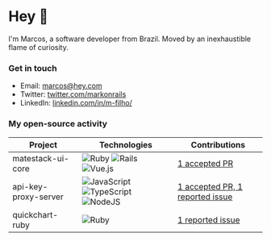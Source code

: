 # Hey 👋

I'm Marcos, a software developer from Brazil. Moved by an inexhaustible flame of curiosity.

### Get in touch

- Email: marcos@hey.com
- Twitter: [twitter.com/markonrails](http://www.twitter.com/markonrails)
- LinkedIn: [linkedin.com/in/m-filho/](https://www.linkedin.com/in/m-filho/)

### My open-source activity

| Project               | Technologies  | Contributions                    |
| --------------------- | ------------- | -------------------------------- |
| matestack-ui-core     | ![Ruby](https://img.shields.io/badge/Ruby-CC342D?style=for-the-badge&logo=ruby&logoColor=white) ![Rails](https://img.shields.io/badge/Ruby_on_Rails-CC0000?style=for-the-badge&logo=ruby-on-rails&logoColor=white) ![Vue.js](https://img.shields.io/badge/Vue.js-35495E?style=for-the-badge&logo=vue-dot-js&logoColor=4FC08D) | [1 accepted PR](https://github.com/search?q=repo%3Amatestack%2Fmatestack-ui-core+author%3Amarcosvafilho&type=issues) |
| api-key-proxy-server  | ![JavaScript](https://img.shields.io/badge/JavaScript-F7DF1E?style=for-the-badge&logo=javascript&logoColor=black) ![TypeScript](https://img.shields.io/badge/TypeScript-007ACC?style=for-the-badge&logo=typescript&logoColor=white) ![NodeJS](https://img.shields.io/badge/Node.js-43853D?style=for-the-badge&logo=node-dot-js&logoColor=white) | [1 accepted PR, 1 reported issue](https://github.com/search?q=repo%3Amauriciorobayo%2Fapi-key-proxy-server+author%3Amarcosvafilho&type=issues) |
| quickchart-ruby | ![Ruby](https://img.shields.io/badge/Ruby-CC342D?style=for-the-badge&logo=ruby&logoColor=white) | [1 reported issue](https://github.com/search?q=repo%3Atyppo%2Fquickchart-ruby+author%3Amarcosvafilho&type=issues) |
